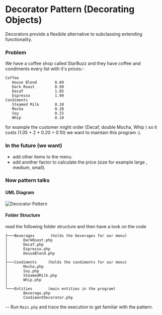 # Decorator Pattern (Decorating Objects)
Decorators provide a flexibile alternative to subclassing extending functionality.

### Problem
We have a coffee shop called StarBuzz and they have coffee and condiments every list with it's prices:-<br>
```
Coffee
   House Blend        0.89
   Dark Roast         0.99
   Decaf              1.05
   Espresso           1.99
Condiments
   Steamed Milk       0.10
   Mocha              0.20
   Soy                0.15
   Whip               0.10
```
for example the customer might order (Decaf, double Mocha, Whip ) so it costs (1.05 + 2 * 0.20 + 0.10)
we want to maintain this program :).

### In the future (we want)
- add other items to the menu.
- add another factor to calculate the price (size for example large , medium, small).

### Now pattern talks

#### UML Diagram
![Decorator Pattern](https://i.stack.imgur.com/ctCkm.png)
#### Folder Structure
read the following folder structure and then have a look on the code
```
├───Beverages       (holds the beverages for our menu)
│       DarkRoast.php
│       Decaf.php
│       Espresso.php
│       HouseBlend.php
│
├───Condiments     (holds the condiments for our menu)
│       Mocha.php
│       Soy.php
│       SteamedMilk.php
│       Whip.php
│
└───Entities       (main entities in the program)
        Beverage.php
        CondimentDecorator.php
```

-- Run `Main.php` and trace the execution to get familiar with the pattern.